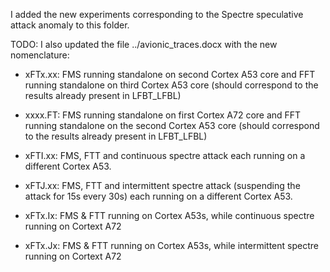 I added the new experiments corresponding to the Spectre speculative attack anomaly to this folder. 

TODO: I also updated the file ../avionic_traces.docx with the new nomenclature:


 * xFTx.xx: FMS running standalone on second Cortex A53 core and FFT running standalone on third Cortex A53 core (should correspond to the results already present in LFBT_LFBL) 
 * xxxx.FT: FMS running standalone on first Cortex A72 core and FFT running standalone on the second Cortex A53 core (should correspond to the results already present in LFBT_LFBL) 

 * xFTI.xx: FMS, FTT and continuous spectre attack each running on a different Cortex A53.
 * xFTJ.xx: FMS, FTT and intermittent spectre attack (suspending the attack for 15s every 30s) each running on a different Cortex A53.

 * xFTx.Ix: FMS & FTT running on Cortex A53s, while continuous spectre running on Cortext A72
 * xFTx.Jx: FMS & FTT running on Cortex A53s, while intermittent spectre running on Cortext A72
